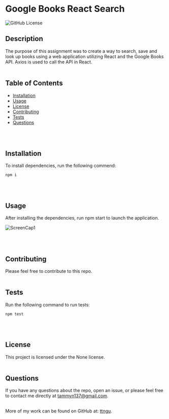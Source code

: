 # Google Books React Search
  ![GitHub License](https://img.shields.io/badge/License-None-blue)

  ## Description
  The purpose of this assignment was to create a way to search, save and look up books using a web application utilizing React and the Google Books API. Axios is used to call the API in React.
  <br>
  <br>

  ## Table of Contents
  * [Installation](#Installation)
  * [Usage](#Usage)
  * [License](#License)
  * [Contributing](#Contributing)
  * [Tests](#Tests)
  * [Questions](#Questions)
 <br>
 <br>

  ## Installation
  To install dependencies, run the following commend:
```
npm i
```

  <br>
  <br>

  ## Usage
  After installing the dependencies, run npm start to launch the application.

  ![ScreenCap1](../client/assets/gbScreenshot.png)

 
  <br>
  <br>

  ## Contributing 
  Please feel free to contribute to this repo.
  <br>
  <br>

  ## Tests
  Run the following command to run tests:
```
npm test
```

  <br>
  <br>

  ## License
  This project is licensed under the None license.
  <br>
  <br>

  ## Questions
  If you have any questions about the repo, open an issue, or please feel free to contact me directly at tammyn137@gmail.com. 
  <br>
  <br>
  
  More of my work can be found on GitHub at: [ttngu](https://github.com/ttngu/).